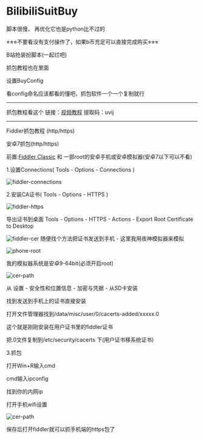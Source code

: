 # BilibiliSuitBuy

脚本很慢， 再优化它也是python比不过的

⭐︎⭐︎⭐︎不要看没有支付操作了，如果b币充足可以直接完成购买⭐︎⭐︎⭐︎

B站抢装扮脚本(一起烂吧)

抓包教程也在里面

设置BuyConfig

看config命名应该都看的懂吧，抓包软件一个一个复制就行

------------------------------------------------

抓包教程看这个 链接：[视频教程](https://pan.baidu.com/s/1epzhwbTpBNwNUMT0E-u_TQ?pwd=uvij)
提取码：uvij

------------------------------------------------

Fiddler抓包教程 (http/https)

安卓7抓包(http/https)

前置:[Fiddler Classic](https://www.telerik.com/download/fiddler) 和 一部root的安卓手机或安卓模拟器(安卓7以下可以不看)

1.设置Connections( Tools - Options - Connections )

![fiddler-connections](/img/fiddler-connections.png)

2.安装CA证书( Tools - Options - HTTPS )

![fiddler-https](/img/fiddler-HTTPS.png)

导出证书到桌面 Tools - Options - HTTPS - Actions - Export Root Certificate to Desktop

![fiddler-cer](/img/cer.png) 随便找个方法把证书发送到手机 - 这里我用夜神模拟器来模拟

![phone-root](/img/phone-root.png)

我的模拟器系统是安卓9-64bit(必须开启root)

![cer-path](/img/cer-path.png)

从 设置 - 安全性和位置信息 - 加密与凭据 - 从SD卡安装

找到发送到手机上的证书直接安装

打开文件管理器找到/data/misc/user/0/cacerts-added/xxxxx.0

这个就是刚刚安装在用户证书里的fiddler证书

把.0文件复制到/etc/security/cacerts 下(用户证书移系统证书)

3.抓包

打开Win+R输入cmd

cmd输入ipconfig

找到你的内网ip

打开手机wifi设置

![cer-path](/img/wifi-http.png)

保存后打开fiddler就可以抓手机端的https包了
